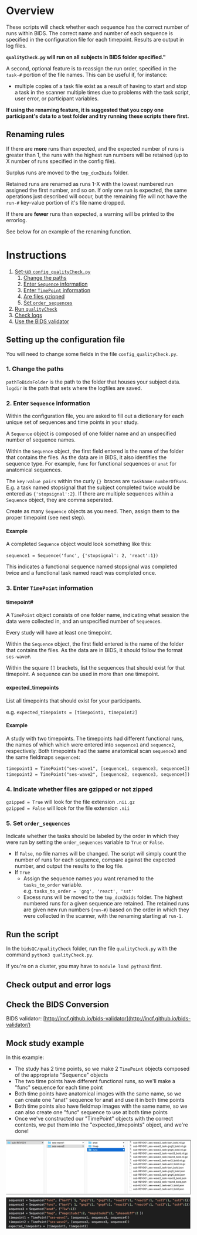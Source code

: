 # Overview

These scripts will check whether each sequence has the correct number of runs within BIDS. The correct name and number of each sequence is specified in the configuration file for each timepoint. Results are output in log files.

**`qualityCheck.py` will run on all subjects in BIDS folder specified."** 

A second, optional feature is to reassign the run order, specified in the `task-#` portion of the file names. This can be useful if, for instance:  
- multiple copies of a task file exist as a result of having to start and stop a task in the scanner multiple times due to problems with the task script, user error, or participant variables.

**If using the renaming feature, it is suggested that you copy one participant's data to a test folder and try running these scripts there first.**  

## Renaming rules

If there are **more** runs than expected, and the expected number of runs is greater than 1, the runs with the highest run numbers will be retained (up to X number of runs specified in the config file).   

Surplus runs are moved to the `tmp_dcm2bids` folder.  

Retained runs are renamed as runs 1-X with the lowest numbered run assigned the first number, and so on. If only one run is expected, the same operations just described will occur, but the remaining file will not have the `run-#` key-value portion of it's file name dropped.

If there are **fewer** runs than expected, a warning will be printed to the errorlog.  

See below for an example of the renaming function.

# Instructions 

1. [Set-up `config_qualityCheck.py`](#config)
    1. [Change the paths](#paths)
    2. [Enter `Sequence` information](#sequence)
    3. [Enter `TimePoint` information](#timepoint)
    4. [Are files gzipped](#gzip)
    5. [Set `order_sequences`](#order)
2. [Run `qualityCheck`](#qc)
3. [Check logs](#checkLogs)
4. [Use the BIDS validator](#validator)

## Setting up the configuration file<a name="config">

You will need to change some fields in the file `config_qualityCheck.py`.  

### 1. Change the paths<a name="paths">

`pathToBidsFolder` is the path to the folder that houses your subject data.  
`logdir` is the path that sets where the logfiles are saved.  

### 2. Enter `Sequence` information<a name="sequence">

Within the configuration file, you are asked to fill out a dictionary for each unique set of sequences and time points in your study. 
 
A `Sequence` object is composed of one folder name and an unspecified number of sequence names.  

Within the `Sequence` object, the first field entered is the name of the folder that contains the files. As the data are in BIDS, it also identifies the sequence type. For example, `func` for functional sequences or `anat` for anatomical sequences.
 
The `key:value pairs` within the curly `{} `braces are `taskName:numberOfRuns`. E.g. a task named stopsignal that the subject completed twice would be entered as `{'stopsignal':2}`. If there are multiple sequences within a `Sequence` object, they are comma seperated.  

Create as many `Sequence` objects as you need. Then, assign them to the proper timepoint (see next step).  

#### Example
A completed `Sequence` object would look something like this:  

`sequence1 = Sequence('func', {'stopsignal': 2, 'react':1})`

This indicates a functional sequence named stopsignal was completed twice and a functional task named react was completed once.  

### 3. Enter `TimePoint` information<a name="timepoint">

#### timepoint#

A `TimePoint` object consists of one folder name, indicating what session the data were collected in, and an unspecified number of `Sequence`s.  

Every study will have at least one timepoint.  

Within the `Sequence` object, the first field entered is the name of the folder that contains the files. As the data are in BIDS, it should follow the format `ses-wave#`.  

Within the square `[]` brackets, list the sequences that should exist for that timepoint. A sequence can be used in more than one timepoint.  

#### expected_timepoints
List all timepoints that should exist for your participants.

e.g. `expected_timepoints = [timepoint1, timepoint2]`  

#### Example

A study with two timepoints. The timepoints had different functional runs, the names of which which were entered into `sequence1` and `sequence2`, respectively. Both timepoints had the same anatomical scan `sequence3` and the same fieldmaps `sequence4`:

```
timepoint1 = TimePoint("ses-wave1", [sequence1, sequence3, sequence4])
timepoint2 = TimePoint("ses-wave2", [sequence2, sequence3, sequence4])
```

### 4. Indicate whether files are gzipped or not zipped<a name="gzip">

`gzipped = True` will look for the file extension `.nii.gz`  
`gzipped = False` will look for the file extension `.nii`  

### 5. Set `order_sequences`<a name="order">

Indicate whether the tasks should be labeled by the order in which they were run by setting the `order_sequences` variable to `True` or `False`.  

- If `False`, no file names will be changed. The script will simply count the number of runs for each sequence, compare against the expected number, and output the results to the log file.
- If `True`
    - Assign the sequence names you want renamed to the `tasks_to_order` variable.  
    e.g. `tasks_to_order = 'gng', 'react', 'sst'`
    - Excess runs will be moved to the `tmp_dcm2bids` folder. The highest numbered runs for a given sequence are retained. The retained runs are given new run numbers (`run-#`) based on the order in which they were collected in the scanner, with the renaming starting at `run-1`.

## Run the script<a name="qc">

In the `bidsQC/qualityCheck` folder, run the file `qualityCheck.py` with the command `python3 qualityCheck.py`.  

If you're on a cluster, you may have to `module load python3` first.

## Check output and error logs<a name="checkLogs">

## Check the BIDS Conversion<a name="validator">

BIDS validator: [http://incf.github.io/bids-validator](http://incf.github.io/bids-validator/)

## Mock study example

In this example:
- The study has 2 time points, so we make 2 `TimePoint` objects composed of the appropriate "Sequence" objects
- The two time points have different functional runs, so we'll make a "func" sequence for each time point
- Both time points have anatomical images with the same name, so we can create one "anat" sequence for anat and use it in both time points
- Both time points also have fieldmap images with the same name, so we can also create one "func" sequence to use at both time points
- Once we've constructed our "TimePoint" objects with the correct contents, we put them into the "expected\_timepoints" object, and we're done!

![file_structure](./images/example_config.png)

